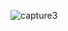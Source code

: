 
![capture3](https://user-images.githubusercontent.com/26092150/45233477-e1f15080-b2a0-11e8-898c-eb4e6cb98801.JPG)
